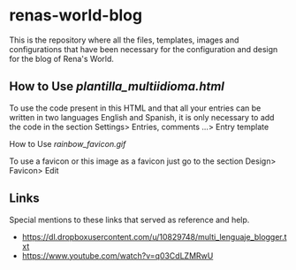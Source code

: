 # renas-world-blog


This is the repository where all the files, templates, images and configurations that have been necessary for the configuration and design for the blog of Rena's World.

## How to Use *plantilla_multiidioma.html*

To use the code present in this HTML and that all your entries can be written in two languages English and Spanish, it is only necessary to add the code in the section Settings> Entries, comments ...> Entry template

How to Use *rainbow_favicon.gif*

To use a favicon or this image as a favicon just go to the section Design> Favicon> Edit

## Links

Special mentions to these links that served as reference and help.
* https://dl.dropboxusercontent.com/u/10829748/multi_lenguaje_blogger.txt
* https://www.youtube.com/watch?v=q03CdLZMRwU
